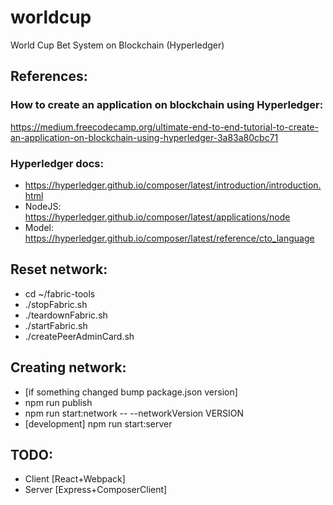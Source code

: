 # worldcup

World Cup Bet System on Blockchain (Hyperledger)

References:
----

### How to create an application on blockchain using Hyperledger:
https://medium.freecodecamp.org/ultimate-end-to-end-tutorial-to-create-an-application-on-blockchain-using-hyperledger-3a83a80cbc71

### Hyperledger docs:
- https://hyperledger.github.io/composer/latest/introduction/introduction.html
- NodeJS: https://hyperledger.github.io/composer/latest/applications/node
- Model: https://hyperledger.github.io/composer/latest/reference/cto_language

Reset network:
----
- cd ~/fabric-tools
- ./stopFabric.sh
- ./teardownFabric.sh
- ./startFabric.sh
- ./createPeerAdminCard.sh

Creating network:
----

- [if something changed bump package.json version]
- npm run publish
- npm run start:network -- --networkVersion VERSION
- [development] npm run start:server

TODO:
----
- Client [React+Webpack]
- Server [Express+ComposerClient]